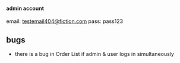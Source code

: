 #### admin account
email: testemail404@fiction.com
pass: pass123
## bugs
* there is a bug in Order List if admin & user logs in simultaneously